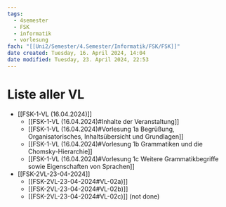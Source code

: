 ```yaml
---
tags:
  - 4semester
  - FSK
  - informatik
  - vorlesung
fach: "[[Uni2/Semester/4.Semester/Informatik/FSK/FSK]]"
date created: Tuesday, 16. April 2024, 14:04
date modified: Tuesday, 23. April 2024, 22:53
---
```


# Liste aller VL

- [[FSK-1-VL (16.04.2024)]]
	- [[FSK-1-VL (16.04.2024)#Inhalte der Veranstaltung]]
	- [[FSK-1-VL (16.04.2024)#Vorlesung 1a Begrüßung, Organisatorisches, Inhaltsübersicht und Grundlagen]]
	- [[FSK-1-VL (16.04.2024)#Vorlesung 1b Grammatiken und die Chomsky-Hierarchie]]
	- [[FSK-1-VL (16.04.2024)#Vorlesung 1c Weitere Grammatikbegriffe sowie Eigenschaften von Sprachen]]
- [[FSK-2VL-23-04-2024]]
	- [[FSK-2VL-23-04-2024#VL-02a)]]
	- [[FSK-2VL-23-04-2024#VL-02b)]]
	- [[FSK-2VL-23-04-2024#VL-02c)]] (not done)
